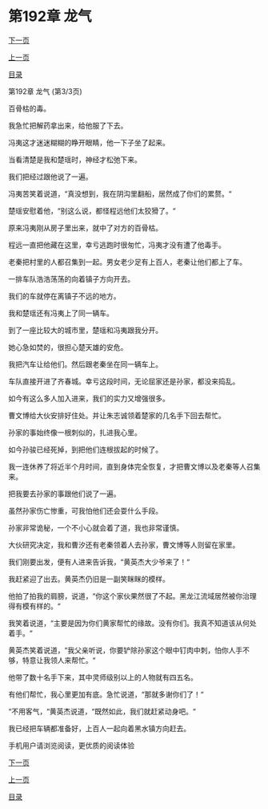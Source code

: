 <h1>第192章   龙气</h1>
            <div><p><a href="./0576_%E7%AC%AC193%E7%AB%A0_%E7%A5%AD%E5%93%81.md">下一页</a></p><p><a href="./0574_%E7%AC%AC192%E7%AB%A0_%E9%BE%99%E6%B0%94.md">上一页</a></p><p><a href="../">目录</a></p></div>
            <div><p>第192章   龙气 (第3/3页)</p><p>百骨枯的毒。</p><p>我急忙把解药拿出来，给他服了下去。</p><p>冯夷这才迷迷糊糊的睁开眼睛，他一下子坐了起来。</p><p>当看清楚是我和楚瑶时，神经才松弛下来。</p><p>我们把经过跟他说了一遍。</p><p>冯夷苦笑着说道，“真没想到，我在阴沟里翻船，居然成了你们的累赘。“</p><p>楚瑶安慰着他，“别这么说，都怪程远他们太狡猾了。“</p><p>原来冯夷刚从房子里出来，就中了对方的百骨枯。</p><p>程远一直把他藏在这里，幸亏逃跑时很匆忙，冯夷才没有遭了他毒手。</p><p>老秦把村里的人都召集到一起。男女老少足有上百人，老秦让他们都上了车。</p><p>一排车队浩浩荡荡的向着镇子方向开去。</p><p>我们的车就停在离镇子不远的地方。</p><p>我和楚瑶还有冯夷上了同一辆车。</p><p>到了一座比较大的城市里，楚瑶和冯夷跟我分开。</p><p>她心急如焚的，很担心楚天雄的安危。</p><p>我把汽车让给他们。然后跟老秦坐在同一辆车上。</p><p>车队直接开进了齐春城。幸亏这段时间，无论屈家还是孙家，都没来捣乱。</p><p>如今有这么多人加入进来，我们的实力又增强很多。</p><p>曹文博给大伙安排好住处。并让朱志诚领着楚家的几名手下回去帮忙。</p><p>孙家的事始终像一根刺似的，扎进我心里。</p><p>如今孙骏已经死掉，到把他们连根拔起的时候了。</p><p>我一连休养了将近半个月时间，直到身体完全恢复，才把曹文博以及老秦等人召集来。</p><p>把我要去孙家的事跟他们说了一遍。</p><p>虽然孙家伤亡惨重，可我怕他们还会耍什么手段。</p><p>孙家非常诡秘，一个不小心就会着了道，我也非常谨慎。</p><p>大伙研究决定，我和曹汐还有老秦领着人去孙家，曹文博等人则留在家里。</p><p>我们刚要出发，便有人进来告诉我，“黄英杰大少爷来了！“</p><p>我赶紧迎了出去。黄英杰仍旧是一副笑眯眯的模样。</p><p>他拍了拍我的肩膀，说道，“你这个家伙果然很了不起。黑龙江流域居然被你治理得有模有样的。“</p><p>我笑着说道，“主要是因为你们黄家帮忙的缘故。没有你们。我真不知道该从何处着手。“</p><p>黄英杰笑着说道，“我父亲听说，你要铲除孙家这个眼中钉肉中刺，怕你人手不够，特意让我领人来帮忙。“</p><p>他带了数十名手下来，其中灵师级别以上的人物就有四五名。</p><p>有他们帮忙，我心里更加有底。急忙说道，“那就多谢你们了！“</p><p>“不用客气，“黄英杰说道，“既然如此，我们就赶紧动身吧。“</p><p>我已经把车辆都准备好，上百人一起向着黑水镇方向赶去。</p><p>手机用户请浏览阅读，更优质的阅读体验</p></div>
            <div><p><a href="./0576_%E7%AC%AC193%E7%AB%A0_%E7%A5%AD%E5%93%81.md">下一页</a></p><p><a href="./0574_%E7%AC%AC192%E7%AB%A0_%E9%BE%99%E6%B0%94.md">上一页</a></p><p><a href="../">目录</a></p></div>
